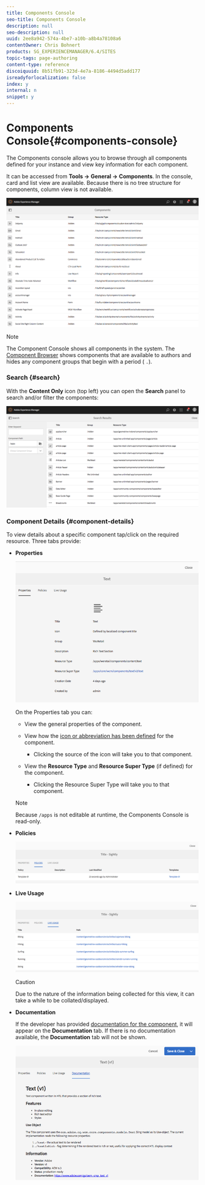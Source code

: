 ```yaml
---
title: Components Console
seo-title: Components Console
description: null
seo-description: null
uuid: 2ee8a942-574a-4be7-a10b-a8b4a78108a6
contentOwner: Chris Bohnert
products: SG_EXPERIENCEMANAGER/6.4/SITES
topic-tags: page-authoring
content-type: reference
discoiquuid: 8b51fb91-323d-4e7a-8186-4494d5add177
isreadyforlocalization: false
index: y
internal: n
snippet: y
---
```


# Components Console{#components-console}

The Components console allows you to browse through all components defined for your instance and view key information for each component.

It can be accessed from **Tools -&gt;** **General -&gt;** **Components**. In the console, card and list view are available. Because there is no tree structure for components, column view is not available.

![](assets/chlimage_1-374.png)

>[!NOTE]
>
>The Component Console shows all components in the system. The [Component Browser](../../authoring/using/author-environment-tools.md#main-pars-title-17) shows components that are available to authors and hides any component groups that begin with a period ( `.`).

### Search {#search}

With the **Content Only** icon (top left) you can open the **Search** panel to search and/or filter the components:

![](assets/chlimage_1-375.png) 

### Component Details {#component-details}

To view details about a specific component tap/click on the required resource. Three tabs provide:

* **Properties**

  ![](assets/screen_shot_2018-03-27at165847.png)

  On the Properties tab you can:

    * View the general properties of the component.  
    * View how the [icon or abbreviation has been defined](../../developing/using/components-basics.md#main-pars-title-4779) for the component.

        * Clicking the source of the icon will take you to that component.

    * View the **Resource Type** and **Resource Super Type** (if defined) for the component.

        * Clicking the Resource Super Type will take you to that component.

  >[!NOTE]
  >
  >Because `/apps` is not editable at runtime, the Components Console is read-only.

* **Policies**

  ![](assets/chlimage_1-376.png)

* **Live Usage**

  ![](assets/chlimage_1-377.png)

  >[!CAUTION]
  >
  >Due to the nature of the information being collected for this view, it can take a while to be collated/displayed.

* **Documentation**

  If the developer has provided [documentation for the component](../../developing/using/developing-components.md#main-pars-title-121f), it will appear on the **Documentation** tab. If there is no documentation available, the **Documentation** tab will not be shown.

  ![](assets/chlimage_1-378.png)

